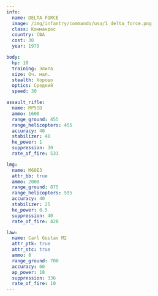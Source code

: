 ```yaml
---
info:
  name: DELTA FORCE
  image: /img/infantry/commando/usa/1_delta_force.png
  class: Коммандос
  country: США
  cost: 30
  year: 1979

body:
  hp: 10
  training: Элита
  size: Оч. мал.
  stealth: Хорошо
  optics: Средний
  speed: 30

assault_rifle:
  name: MP5SD
  ammo: 1600
  range_ground: 455
  range_helicopters: 455
  accuracy: 40
  stabilizer: 40
  he_power: 1
  suppression: 30
  rate_of_fire: 533

lmg:
  name: M60E3
  attr_bb: true
  ammo: 2000
  range_ground: 875
  range_helicopters: 595
  accuracy: 40
  stabilizer: 25
  he_power: 0.5
  suppression: 40
  rate_of_fire: 428

law:
  name: Carl Gustav M2
  attr_ptk: true
  attr_stc: true
  ammo: 8
  range_ground: 700
  accuracy: 60
  ap_power: 18
  suppression: 336
  rate_of_fire: 10
---
```

